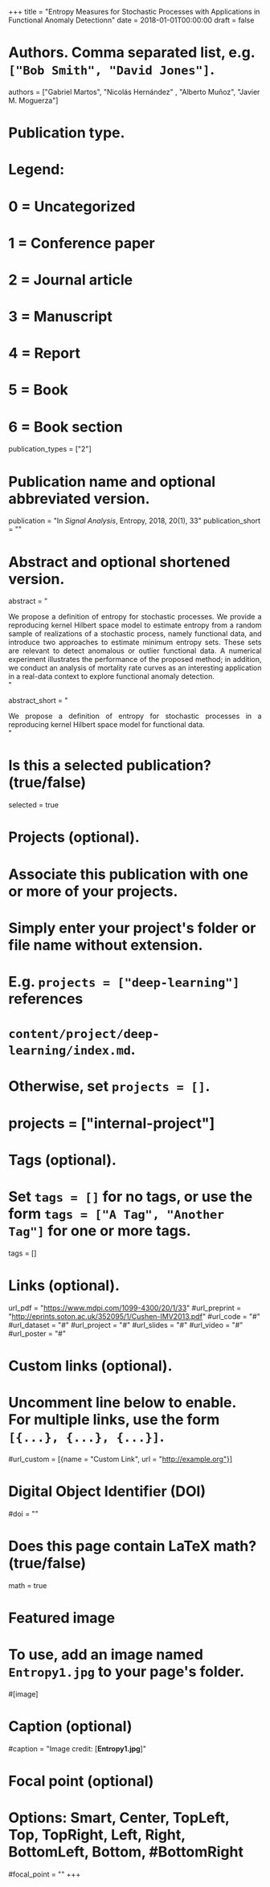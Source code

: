 +++
title = "Entropy Measures for Stochastic Processes with Applications in Functional Anomaly Detectionn"
date = 2018-01-01T00:00:00
draft = false

# Authors. Comma separated list, e.g. `["Bob Smith", "David Jones"]`.
authors = ["Gabriel Martos", "Nicolás Hernández" , "Alberto Muñoz", "Javier M. Moguerza"]

# Publication type.
# Legend:
# 0 = Uncategorized
# 1 = Conference paper
# 2 = Journal article
# 3 = Manuscript
# 4 = Report
# 5 = Book
# 6 = Book section
publication_types = ["2"]

# Publication name and optional abbreviated version.
publication = "In *Signal Analysis*, Entropy, 2018, 20(1), 33"
publication_short = ""

# Abstract and optional shortened version.
abstract = " <DIV align="justify"> We propose a definition of entropy for stochastic processes. We provide a reproducing kernel Hilbert space model to estimate entropy from a random sample of realizations of a stochastic process, namely functional data, and introduce two approaches to estimate minimum entropy sets. These sets are relevant to detect anomalous or outlier functional data. A numerical experiment illustrates the performance of the proposed method; in addition, we conduct an analysis of mortality rate curves as an interesting application in a real-data context to explore functional anomaly detection. </DIV>"

abstract_short = "<DIV align="justify">We propose a definition of entropy for stochastic processes in a reproducing kernel Hilbert space model for functional data.</DIV> "

# Is this a selected publication? (true/false)
selected = true

# Projects (optional).
#   Associate this publication with one or more of your projects.
#   Simply enter your project's folder or file name without extension.
#   E.g. `projects = ["deep-learning"]` references 
#   `content/project/deep-learning/index.md`.
#   Otherwise, set `projects = []`.
# projects = ["internal-project"]

# Tags (optional).
#   Set `tags = []` for no tags, or use the form `tags = ["A Tag", "Another Tag"]` for one or more tags.
tags = []

# Links (optional).
url_pdf = "https://www.mdpi.com/1099-4300/20/1/33"
#url_preprint = "http://eprints.soton.ac.uk/352095/1/Cushen-IMV2013.pdf"
#url_code = "#"
#url_dataset = "#"
#url_project = "#"
#url_slides = "#"
#url_video = "#"
#url_poster = "#"

# Custom links (optional).
#   Uncomment line below to enable. For multiple links, use the form `[{...}, {...}, {...}]`.
#url_custom = [{name = "Custom Link", url = "http://example.org"}]

# Digital Object Identifier (DOI)
#doi = ""

# Does this page contain LaTeX math? (true/false)
math = true

# Featured image
# To use, add an image named `Entropy1.jpg` to your page's folder. 
#[image]
  # Caption (optional)
  #caption = "Image credit: [**Entropy1.jpg**]"

  # Focal point (optional)
  # Options: Smart, Center, TopLeft, Top, TopRight, Left, Right, BottomLeft, Bottom,  #BottomRight
  #focal_point = ""
+++

